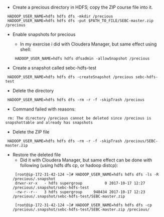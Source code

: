 * Create a precious directory in HDFS; copy the ZIP course file into it.
```
 HADOOP_USER_NAME=hdfs hdfs dfs -mkdir /precious
 HADOOP_USER_NAME=hdfs hdfs dfs -put $PATH_TO_FILE/SEBC-master.zip /precious
```

* Enable snapshots for precious
  * In my exercise i did with Cloudera Manager, but same effect using shell:
  ```
   HADOOP_USER_NAME=hdfs hdfs dfsadmin -allowSnapshot /precious
  ```

* Create a snapshot called sebc-hdfs-test
```
 HADOOP_USER_NAME=hdfs hdfs dfs -createSnapshot /precious sebc-hdfs-test
```

* Delete the directory
```
 HADOOP_USER_NAME=hdfs hdfs dfs -rm -r -f -skipTrash /precious
```
  * Command failed with reasons:
  ```
   rm: The directory /precious cannot be deleted since /precious is snapshottable and already has snapshots
  ```

* Delete the ZIP file
```
 HADOOP_USER_NAME=hdfs hdfs dfs -rm -r -f -skipTrash /precious/SEBC-master.zip
```

* Restore the deleted file
  * Did it with Cloudera Manager, but same effect can be done with following (using hdfs dfs cp, or hadoop distcp):
  ```
   [root@ip-172-31-42-124 ~]# HADOOP_USER_NAME=hdfs hdfs dfs -ls -R /precious/.snapshot
   drwxr-xr-x   - hdfs supergroup          0 2017-10-17 12:27 /precious/.snapshot/sebc-hdfs-test
   -rw-r--r--   3 hdfs supergroup     948434 2017-10-17 12:23 /precious/.snapshot/sebc-hdfs-test/SEBC-master.zip
   
   [root@ip-172-31-42-124 ~]# HADOOP_USER_NAME=hdfs hdfs dfs -cp /precious/.snapshot/sebc-hdfs-test/SEBC-master.zip /precious/
  ```
